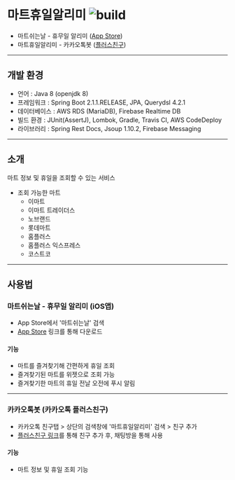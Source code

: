 # 마트휴일알리미 ![build](https://github.com/hongsii/mart-holiday-alarm/workflows/build/badge.svg?branch=master)

* 마트쉬는날 - 휴무일 알리미 ([App Store](https://itunes.apple.com/kr/app/%EB%A7%88%ED%8A%B8%EC%89%AC%EB%8A%94%EB%82%A0-%ED%9C%B4%EB%AC%B4%EC%9D%BC-%EC%95%8C%EB%A6%AC%EB%AF%B8/id1438702208?mt=8))
* 마트휴일알리미 - 카카오톡봇 ([플러스친구](https://pf.kakao.com/_BBAiC))

-------------------------

## 개발 환경

* 언어 : Java 8 (openjdk 8)
* 프레임워크 : Spring Boot 2.1.1.RELEASE, JPA, Querydsl 4.2.1
* 데이터베이스 : AWS RDS (MariaDB), Firebase Realtime DB
* 빌드 환경 : JUnit(AssertJ), Lombok, Gradle, Travis CI, AWS CodeDeploy 
* 라이브러리 : Spring Rest Docs, Jsoup 1.10.2, Firebase Messaging

-------------------------

## 소개

마트 정보 및 휴일을 조회할 수 있는 서비스

* 조회 가능한 마트
  * 이마트
  * 이마트 트레이더스
  * 노브랜드
  * 롯데마트
  * 홈플러스
  * 홈플러스 익스프레스
  * 코스트코
  
-------------------------

## 사용법

### 마트쉬는날 - 휴무일 알리미 (iOS앱)

* App Store에서 '마트쉬는날' 검색
* [App Store](https://itunes.apple.com/kr/app/%EB%A7%88%ED%8A%B8%EC%89%AC%EB%8A%94%EB%82%A0-%ED%9C%B4%EB%AC%B4%EC%9D%BC-%EC%95%8C%EB%A6%AC%EB%AF%B8/id1438702208?mt=8) 링크를 통해 다운로드

#### 기능

* 마트를 즐겨찾기해 간편하게 휴일 조회
* 즐겨찾기된 마트를 위젯으로 조회 가능
* 즐겨찾기한 마트의 휴일 전날 오전에 푸시 알림

-------------------------

### 카카오톡봇 (카카오톡 플러스친구)

* 카카오톡 친구탭 > 상단의 검색창에 '마트휴일알리미' 검색 > 친구 추가
* [플러스친구 링크](https://pf.kakao.com/_BBAiC)를 통해 친구 추가 후, 채팅방을 통해 사용

#### 기능

* 마트 정보 및 휴일 조회 기능
